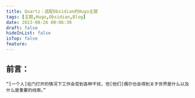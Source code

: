```yaml
---
title: Quartz：适配Obsidian的Hugo主题
tags: [主题,Hugo,Obsidian,Blog]
date: 2023-08-26 00:06:30
draft: false
hideInList: false
isTop: false
feature: 
---
```


## 前言：

	“[一个人]在门打开的情况下工作会受到各种干扰，但[他们]偶尔也会得到关于世界是什么以及什么是重要的线索。”

